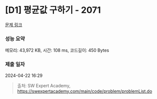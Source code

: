 # [D1] 평균값 구하기 - 2071 

[문제 링크](https://swexpertacademy.com/main/code/problem/problemDetail.do?contestProbId=AV5QRnJqA5cDFAUq) 

### 성능 요약

메모리: 43,972 KB, 시간: 108 ms, 코드길이: 450 Bytes

### 제출 일자

2024-04-22 16:29



> 출처: SW Expert Academy, https://swexpertacademy.com/main/code/problem/problemList.do